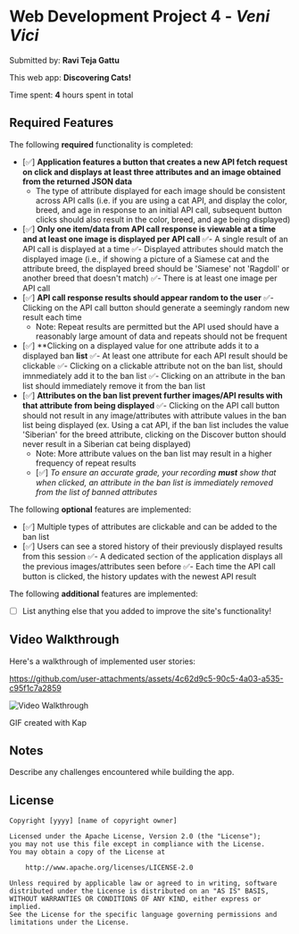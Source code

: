 # Web Development Project 4 - *Veni Vici*

Submitted by: **Ravi Teja Gattu**

This web app: **Discovering Cats!**

Time spent: **4** hours spent in total

## Required Features

The following **required** functionality is completed: 

- [✅] **Application features a button that creates a new API fetch request on click and displays at least three attributes and an image obtained from the returned JSON data**
  - The type of attribute displayed for each image should be consistent across API calls (i.e. if you are using a cat API, and display the color, breed, and age in response to an initial API call, subsequent button clicks should also result in the color, breed, and age being displayed)
- [✅] **Only one item/data from API call response is viewable at a time and at least one image is displayed per API call**
  ✅- A single result of an API call is displayed at a time 
  ✅- Displayed attributes should match the displayed image (i.e., if showing a picture of a Siamese cat and the attribute breed, the displayed breed should be 'Siamese' not 'Ragdoll' or another breed that doesn't match)
  ✅- There is at least one image per API call
- [✅] **API call response results should appear random to the user**
  ✅- Clicking on the API call button should generate a seemingly random new result each time
  - Note: Repeat results are permitted but the API used should have a reasonably large amount of data and repeats should not be frequent
- [✅] **Clicking on a displayed value for one attribute adds it to a displayed ban **list**
  ✅- At least one attribute for each API result should be clickable
  ✅- Clicking on a clickable attribute not on the ban list, should imnmediately add it to the ban list 
  ✅- Clicking on an attribute in the ban list should immediately remove it from the ban list 
- [✅] **Attributes on the ban list prevent further images/API results with that attribute from being displayed**
  ✅- Clicking on the API call button should not result in any image/attributes with attribute values in the ban list being displayed (ex. Using a cat API, if the ban list includes the value 'Siberian' for the breed attribute, clicking on the Discover button should never result in a Siberian cat being displayed)
  - Note: More attribute values on the ban list may result in a higher frequency of repeat results
  -  [✅] _To ensure an accurate grade, your recording **must** show that when clicked, an attribute in the ban list is immediately removed from the list of banned attributes_


The following **optional** features are implemented:

- [✅] Multiple types of attributes are clickable and can be added to the ban list
- [✅] Users can see a stored history of their previously displayed  results from this session
  ✅- A dedicated section of the application displays all the previous images/attributes seen before
  ✅- Each time the API call button is clicked, the history updates with the newest API result

The following **additional** features are implemented:

* [ ] List anything else that you added to improve the site's functionality!

## Video Walkthrough

Here's a walkthrough of implemented user stories:

https://github.com/user-attachments/assets/4c62d9c5-90c5-4a03-a535-c95f1c7a2859

<img src='https://github.com/RaviTejaGattu1/VeniVici/blob/main/Demo.gif' title='Video Walkthrough' width='' alt='Video Walkthrough' />

<!-- Replace this with whatever GIF tool you used! -->
GIF created with Kap 

## Notes

Describe any challenges encountered while building the app.

## License

    Copyright [yyyy] [name of copyright owner]

    Licensed under the Apache License, Version 2.0 (the "License");
    you may not use this file except in compliance with the License.
    You may obtain a copy of the License at

        http://www.apache.org/licenses/LICENSE-2.0

    Unless required by applicable law or agreed to in writing, software
    distributed under the License is distributed on an "AS IS" BASIS,
    WITHOUT WARRANTIES OR CONDITIONS OF ANY KIND, either express or implied.
    See the License for the specific language governing permissions and
    limitations under the License.
